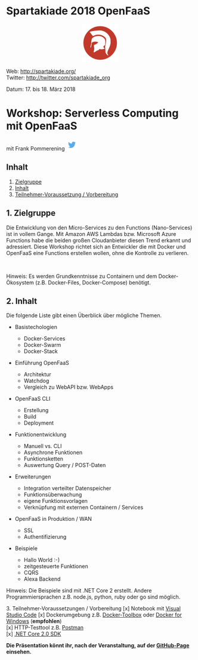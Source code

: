 # Spartakiade 2018 OpenFaaS

<p align="center"><img src="images/logo_spartakiade.png" width=100/></p>

Web: http://spartakiade.org/  
Twitter: http://twitter.com/spartakiade_org

Datum: 17. bis 18. März 2018

# Workshop: Serverless Computing mit OpenFaaS
mit Frank Pommerening <a href="https://twitter.com/fpommerening"><img src="images/TwitterLogo.png" alt="Follow @fpommerening" width=30/></a> 

## Inhalt
1. [Zielgruppe](#zielgruppe)
2. [Inhalt](#inhalt)
3. [Teilnehmer-Voraussetzung / Vorbereitung](#voraussetzungen)

<a name="zielgruppe"></a>
## 1. Zielgruppe
Die Entwicklung von den Micro-Services zu den Functions (Nano-Services) ist in vollem Gange. Mit Amazon AWS Lambdas bzw. Microsoft Azure Functions habe die beiden großen Cloudanbieter diesen Trend erkannt und adressiert. Diese Workshop richtet sich an Entwickler die mit Docker und OpenFaaS eine Functions erstellen wollen, ohne die Kontrolle zu verlieren.

<br />

Hinweis: Es werden Grundkenntnisse zu Containern und dem Docker-Ökosystem (z.B. Docker-Files, Docker-Compose) benötigt.

## 2. Inhalt
Die folgende Liste gibt einen Überblick über mögliche Themen.
- Basistechologien
  - Docker-Services
  - Docker-Swarm
  - Docker-Stack
  
- Einführung OpenFaaS
  - Architektur
  - Watchdog
  - Vergleich zu WebAPI bzw. WebApps
 
- OpenFaaS CLI
  - Erstellung
  - Build
  - Deployment

- Funktionentwicklung
  - Manuell vs. CLI
  - Asynchrone Funktionen
  - Funktionsketten
  - Auswertung Query / POST-Daten

- Erweiterungen
  - Integration verteilter Datenspeicher
  - Funktionsüberwachung
  - eigene Funktionsvorlagen
  - Verknüpfung mit externen Containern / Services

- OpenFaaS in Produktion / WAN
  - SSL
  - Authentifizierung

- Beispiele
  - Hallo World :-)
  - zeitgesteuerte Funktionen
  - CQRS
  - Alexa Backend
      
Hinweis: Die Beispiele sind mit .NET Core 2 erstellt. Andere Programmiersprachen z.B. node.js, python, ruby oder go sind möglich. 

<a name="voraussetzungen"></a>
3. Teilnehmer-Voraussetzungen / Vorbereitung
[x] Notebook mit <a href="https://code.visualstudio.com/" target="_blank">Visual Studio Code</a>
[x] Dockerumgebung z.B. <a href="https://www.docker.com/products/docker-toolbox" target="_blank">Docker-Toolbox</a> oder <a href="https://docs.docker.com/docker-for-windows/" target="_blank"> Docker for Windows</a> (<b>empfohlen</b>)<br/>
[x] HTTP-Testtool z.B. <a href="https://www.getpostman.com/" target="_blank">Postman</a><br />
[x] <a href="https://www.microsoft.com/net/core#windowscmd" target="_blank">.NET Core 2.0 SDK </a><br />

<b>Die Präsentation könnt ihr, nach der Veranstaltung, auf der <a href="https://fpommerening.github.io/Spartakiade2018-OpenFaaS/#/" target="_blank">GitHub-Page</a> einsehen.</b>
